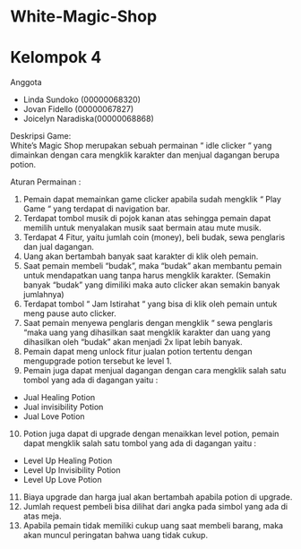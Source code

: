 # White-Magic-Shop

# Kelompok 4
Anggota <br />
- Linda Sundoko (00000068320) <br />
- Jovan Fidello (00000067827) <br />
- Joicelyn Naradiska(00000068868) <br />

Deskripsi Game: <br />
White’s Magic Shop merupakan sebuah permainan “ idle clicker “ yang dimainkan dengan cara mengklik karakter dan menjual dagangan berupa potion. <br />

Aturan Permainan : <br />
1. Pemain dapat memainkan game clicker apabila sudah mengklik “ Play Game “ yang terdapat di navigation bar.<br />
2. Terdapat tombol musik di pojok kanan atas sehingga pemain dapat memilih untuk menyalakan musik saat bermain atau mute musik.<br />
3. Terdapat 4 Fitur, yaitu jumlah coin (money), beli budak, sewa penglaris dan jual dagangan.<br />
4. Uang akan bertambah banyak saat karakter di klik oleh pemain.
5. Saat pemain membeli “budak”, maka “budak” akan membantu pemain untuk mendapatkan uang tanpa harus mengklik karakter. (Semakin banyak “budak” yang dimiliki maka auto clicker akan semakin banyak jumlahnya)<br />
6. Terdapat tombol “ Jam Istirahat “ yang bisa di klik oleh pemain untuk meng pause auto clicker.<br />
7. Saat pemain menyewa penglaris dengan mengklik “ sewa penglaris “maka uang yang dihasilkan saat mengklik karakter dan uang yang dihasilkan oleh “budak” akan menjadi 2x lipat lebih banyak.<br />
8. Pemain dapat meng unlock fitur jualan potion tertentu dengan mengupgrade potion tersebut ke level 1.<br />
9. Pemain juga dapat menjual dagangan dengan cara mengklik salah satu tombol yang ada di dagangan yaitu :<br />
- Jual Healing Potion<br />
- Jual invisibility Potion<br />
- Jual Love Potion<br />
10. Potion juga dapat di upgrade dengan menaikkan level potion, pemain dapat mengklik salah satu tombol yang ada di dagangan yaitu :<br />
- Level Up Healing Potion<br />
- Level Up Invisibility Potion<br />
- Level Up Love Potion<br />
11. Biaya upgrade dan harga jual akan bertambah apabila potion di upgrade.<br />
12. Jumlah request pembeli bisa dilihat dari angka pada simbol yang ada di atas meja.<br />
13. Apabila pemain tidak memiliki cukup uang saat membeli barang, maka akan muncul peringatan bahwa uang tidak cukup.<br />
